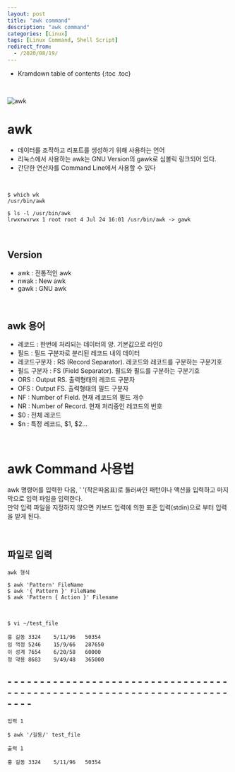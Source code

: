 ```yaml
---
layout: post
title: "awk command"
description: "awk command"
categories: [Linux]
tags: [Linux Command, Shell Script]
redirect_from:
  - /2020/08/19/
---
```


* Kramdown table of contents
{:toc .toc}


<br>

![awk](https://user-images.githubusercontent.com/69279022/90589860-0b9bac00-e21a-11ea-9814-48b7b09074e7.png)

# awk

- 데이터를 조작하고 리포트를 생성하기 위해 사용하는 언어
- 리눅스에서 사용하는 awk는 GNU Version의 gawk로 심볼릭 링크되어 있다.
- 간단한 연산자를 Command Line에서 사용할 수 있다

<br>

~~~
$ which wk   
/usr/bin/awk
~~~

~~~
$ ls -l /usr/bin/awk
lrwxrwxrwx 1 root root 4 Jul 24 16:01 /usr/bin/awk -> gawk
~~~

<br>

## Version
- awk : 전통적인 awk
- nwak : New awk
- gawk : GNU awk

<br>    
  
## awk 용어
- 레코드 : 한번에 처리되는 데이터의 양. 기본값으로 라인0
- 필드 : 필드 구분자로 분리된 레코드 내의 데이터
- 레코드구분자 : RS (Record Separator). 레코드와 레코드를 구분하는 구분기호
- 필드 구분자 : FS (Field Separator). 필드와 필드를 구분하는 구분기호
- ORS : Output RS. 출력형태의 레코드 구분자
- OFS : Output FS. 출력형태의 필드 구분자
- NF : Number of Field. 현재 레코드의 필드 개수
- NR : Number of Record. 현재 처리중인 레코드의 번호
- $0 : 전체 레코드 
- $n : 특정 레코드, $1, $2...

<br>

# awk Command 사용법

  awk 명령어를 입력한 다음, ' '(작은따옴표)로 둘러싸인 패턴이나 액션을 입력하고 마지막으로 입력 파일을 입력한다.   
  만약 입력 파일을 지정하지 않으면 키보드 입력에 의한 표준 입력(stdin)으로 부터 입력을 받게 된다.

<br>

## 파일로 입력


` awk 형식 `
~~~
$ awk 'Pattern' FileName
$ awk '{ Pattern }' FileName
$ awk 'Pattern { Action }' Filename
~~~

<br>

`$ vi ~/test_file `
~~~
홍 길동 3324    5/11/96   50354
임 꺽정 5246    15/9/66   287650
이 성계 7654    6/20/58   60000
정 약용 8683    9/49/48   365000
~~~

## - - - - - - - - - - - - - - - - - - - - - - - - - - - - - - - - - - - - - - - - - - - - - - - - - - - - - - - - - - - - - - - - - - - - - - - -  

` 입력 1 `
~~~
$ awk '/길동/' test_file
~~~
` 출력 1 `
~~~
홍 길동 3324    5/11/96   50354
~~~

